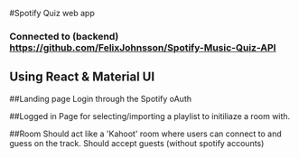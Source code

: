 #Spotify Quiz web app
### Connected to (backend) https://github.com/FelixJohnsson/Spotify-Music-Quiz-API

## Using React & Material UI

##Landing page
  Login through the Spotify oAuth
  
##Logged in
  Page for selecting/importing a playlist to initiliaze a room with.

##Room
  Should act like a 'Kahoot' room where users can connect to and guess on the track.
  Should accept guests (without spotify accounts)
